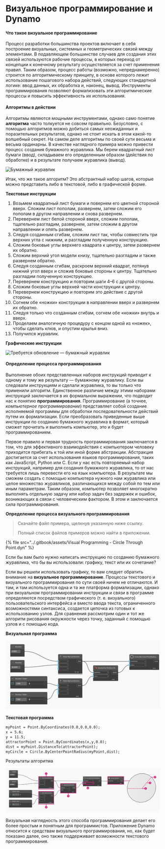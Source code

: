 # Визуальное программирование и Dynamo

#### Что такое визуальное программирование <a href="#what-is-visual-programming" id="what-is-visual-programming"></a>

Процесс разработки большинства проектов включает в себя построение визуальных, системных и геометрических связей между элементами. В подавляющем большинстве случаев для создания этих связей используются рабочие процессы, в которых переход от концепции к конечному результату осуществляется за счет применения правил. Таким образом, процесс работы (возможно, непреднамеренно) строится по алгоритмическому принципу, в основе которого лежит использование пошагового набора действий, следующих стандартной логике: ввод данных, их обработка и, наконец, вывод. Инструменты программирования позволяют формализовать эти алгоритмические процессы и повысить эффективность их использования.

#### Алгоритмы в действии <a href="#algorithms-in-hand" id="algorithms-in-hand"></a>

Алгоритмы являются мощными инструментами, однако само понятие **алгоритма** часто толкуется не совсем правильно. Безусловно, с помощью алгоритмов можно добиться самых неожиданных и поразительных результатов, однако не стоит искать в этом какой-то волшебный секрет. На самом деле алгоритмы по своей сути весьма и весьма ординарны. В качестве наглядного примера можно привести процесс создания бумажного журавлика. Мы берем квадратный лист бумаги (ввод), складываем его определенным образом (действия по обработке) и в результате получаем журавлика (вывод).

![Бумажный журавлик](https://primer.dynamobim.org/01\_Introduction/images/1-1/00-OrigamiCrane.png)

Итак, что же такое алгоритм? Это абстрактный набор шагов, которые можно представить либо в текстовой, либо в графической форме.

**Текстовые инструкции**

1. Возьмем квадратный лист бумаги и повернем его цветной стороной вверх. Сложим лист пополам, развернем, затем сложим его пополам в другом направлении и снова развернем.
2. Перевернем лист белой стороной вверх, сложим пополам, тщательно разгладим, развернем, затем сложим в другом направлении и опять развернем.
3. Следуя созданным сгибам, сложим лист так, чтобы совместить три верхних угла с нижним, и разгладим полученную конструкцию.
4. Сложим боковые углы верхнего квадрата к центру, затем развернем их обратно.
5. Сложим верхний угол модели книзу, тщательно разгладим и также развернем обратно.
6. Следуя созданным сгибам, раскроем верхний квадрат, потянув нижний угол вверх и сложив боковые стороны к центру. Тщательно разгладим полученную конструкцию.
7. Перевернем конструкцию и повторим шаги 4–6 с другой стороны.
8. Сложим боковые углы верхней части конструкции к центру.
9. Перевернем конструкцию и повторим это действие с другой стороны.
10. Согнем обе «ножки» конструкции в направлении вверх и развернем их обратно.
11. Следуя только что созданным сгибам, согнем обе «ножки» внутрь и вверх.
12. Проделаем аналогичную процедуру с концом одной из «ножек», чтобы сделать клюв, и опустим крылья вниз.
13. Получился журавлик.

**Графические инструкции**

![Требуется обновление — бумажный журавлик](https://primer.dynamobim.org/01\_Introduction/images/1-1/01-OrigamiCraneInstructions.png)

#### Определение процесса программирования <a href="#programming-defined" id="programming-defined"></a>

Выполнение обоих представленных наборов инструкций приводит к одному и тому же результату — бумажному журавлику. Если вы следовали инструкциям и сделали журавлика, то вы только что применили алгоритм. Единственное различие между этими наборами инструкций заключается в их формальном выражении, что подводит нас к понятию **программирования**. Программирование (а точнее, _компьютерное программирование_) представляет собой создание исполняемой программы для обработки последовательности действий путем их формализации. Если преобразовать приведенные выше инструкции по созданию бумажного журавлика в формат, который сможет прочитать и выполнить компьютер, это и будет программированием.

Первое правило и первая трудность программирования заключается в том, что для эффективного взаимодействия с компьютером человеку приходится прибегать к той или иной форме абстракции. Абстракция достигается за счет использования языков программирования, таких как JavaScript, Python или C. Если у нас есть повторяемый набор инструкций, например для создания бумажного журавлика, то от нас требуется лишь перевести его на язык компьютера. В результате мы сможем создать с помощью компьютера нужного нам журавлика или целое множество журавликов, различающихся между собой по тем или иным параметрам. Таким образом, компьютер позволяет многократно выполнять отдельную задачу или набор задач без задержек и ошибок, возникающих в связи с человеческим фактором. В этом и заключается сила программирования.

**Определение процесса визуального программирования**

> Скачайте файл примера, щелкнув указанную ниже ссылку.
>
> Полный список файлов примеров можно найти в приложении.

{% file src="../.gitbook/assets/Visual Programming - Circle Through Point.dyn" %}

Если бы вам было нужно написать инструкцию по созданию бумажного журавлика, что бы вы использовали: графику, текст или их сочетание?

Если вы решили использовать графику, то вам следует обратить внимание на **визуальное программирование**. Процессы текстового и визуального программирования по сути своей ничем не отличаются. И там, и там используется одна и та же платформа формализации, однако при визуальном программировании инструкции и связи в программе определяются посредством графического (т. е. визуального) пользовательского интерфейса и вместо ввода текста, ограниченного возможностями синтаксиса, создается цепочка из готовых к использованию узлов. Для сравнения рассмотрим один и тот же алгоритм рисования окружности через точку, заданный с помощью узлов и с помощью кода.

**Визуальная программа**

![](<./images/a-1/visualProgramming (2).png>)

**Текстовая программа**

```
myPoint = Point.ByCoordinates(0.0,0.0,0.0);
x = 5.6;
y = 11.5;
attractorPoint = Point.ByCoordinates(x,y,0.0);
dist = myPoint.DistanceTo(attractorPoint);
myCircle = Circle.ByCenterPointRadius(myPoint,dist);
```

Результаты алгоритма

![](<./images/a-1/visualProgramming (1).png>)

Визуальная наглядность этого способа программирования делает его более простым и понятным для программистов. Приложение Dynamo относится к средствам визуального программирования, но, как будет показано далее, оно также поддерживает возможности текстового программирования.

